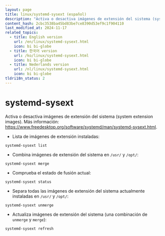 ```yaml
---
layout: page
title: linux/systemd-sysext (español)
description: "Activa o desactiva imágenes de extensión del sistema (system extension images)."
content_hash: 2cbc3538ba45bd83be7ce8390d53ef9c1f904110
last_modified_at: 2024-11-17
related_topics:
  - title: English version
    url: /en/linux/systemd-sysext.html
    icon: bi bi-globe
  - title: 한국어 version
    url: /ko/linux/systemd-sysext.html
    icon: bi bi-globe
  - title: Nederlands version
    url: /nl/linux/systemd-sysext.html
    icon: bi bi-globe
tldri18n_status: 2
---
```

# systemd-sysext

Activa o desactiva imágenes de extensión del sistema (system extension images).
Más información: <https://www.freedesktop.org/software/systemd/man/systemd-sysext.html>.

- Lista de imágenes de extensión instaladas:

`systemd-sysext list`

- Combina imágenes de extensión del sistema en `/usr/` y `/opt/`:

`systemd-sysext merge`

- Comprueba el estado de fusión actual:

`systemd-sysext status`

- Separa todas las imágenes de extensión del sistema actualmente instaladas en `/usr/` y `/opt/`:

`systemd-sysext unmerge`

- Actualiza imágenes de extensión del sistema (una combinación de `unmerge` y `merge`):

`systemd-sysext refresh`
